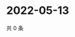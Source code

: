 # 2022-05-13

共 0 条

<!-- BEGIN WEIBO -->
<!-- 最后更新时间 Fri May 13 2022 13:39:21 GMT+0800 (China Standard Time) -->

<!-- END WEIBO -->
